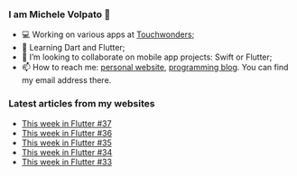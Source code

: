 ### I am Michele Volpato 👋

- 💻 Working on various apps at [Touchwonders](https://touchwonders.com);
- 🌱 Learning Dart and Flutter;
- 📱 I’m looking to collaborate on mobile app projects: Swift or Flutter;
- 📫 How to reach me: [personal website](https://volpato.nl), [programming blog](https://ishouldgotosleep.com). You can find my email address there.

### Latest articles from my websites

<!-- BLOG-POST-LIST:START -->
- [This week in Flutter #37](https://ishouldgotosleep.com/news/this-week-in-flutter-37/)
- [This week in Flutter #36](https://ishouldgotosleep.com/news/this-week-in-flutter-36/)
- [This week in Flutter #35](https://ishouldgotosleep.com/news/this-week-in-flutter-35/)
- [This week in Flutter #34](https://ishouldgotosleep.com/news/this-week-in-flutter-34/)
- [This week in Flutter #33](https://ishouldgotosleep.com/news/this-week-in-flutter-33/)
<!-- BLOG-POST-LIST:END -->
